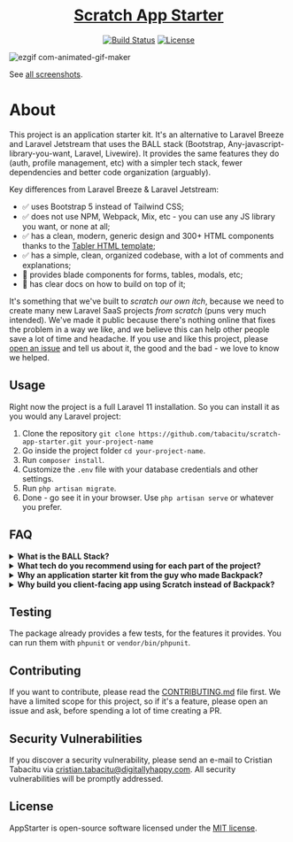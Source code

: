 <h1 align="center"><a href="https://laravel.com" target="_blank">Scratch App Starter</a></h1>

<p align="center">
<a href="https://github.com/laravel/framework/actions"><img src="https://github.com/laravel/framework/workflows/tests/badge.svg" alt="Build Status"></a>
<a href="https://packagist.org/packages/laravel/framework"><img src="https://img.shields.io/packagist/l/laravel/framework" alt="License"></a>
</p>

![ezgif com-animated-gif-maker](https://github.com/user-attachments/assets/0a82d0da-a9d5-49cc-a09e-57bace3e209f)

See [all screenshots](https://github.com/Laravel-Backpack/app-starter/issues/5).

# About 

This project is an application starter kit. It's an alternative to Laravel Breeze and Laravel Jetstream that uses the BALL stack (Bootstrap, Any-javascript-library-you-want, Laravel, Livewire).  It provides the same features they do (auth, profile management, etc) with a simpler tech stack, fewer dependencies and better code organization (arguably).

Key differences from Laravel Breeze & Laravel Jetstream: 
- ✅ uses Bootstrap 5 instead of Tailwind CSS;
- ✅ does not use NPM, Webpack, Mix, etc - you can use any JS library you want, or none at all;
- ✅ has a clean, modern, generic design and 300+ HTML components thanks to the [Tabler HTML template](https://tabler.io/preview);
- ✅ has a simple, clean, organized codebase, with a lot of comments and explanations;
- 🚧 provides blade components for forms, tables, modals, etc;
- 🚧 has clear docs on how to build on top of it;

It's something that we've built to _scratch our own itch_, because we need to create many new Laravel SaaS projects _from scratch_ (puns very much intended). We've made it public because there's nothing online that fixes the problem in a way we like, and we believe this can help other people save a lot of time and headache. If you use and like this project, please [open an issue](https://github.com/Laravel-Backpack/app-starter/issues) and tell us about it, the good and the bad - we love to know we helped.

## Usage

Right now the project is a full Laravel 11 installation. So you can install it as you would any Laravel project: 

1. Clone the repository `git clone https://github.com/tabacitu/scratch-app-starter.git your-project-name`
2. Go inside the project folder `cd your-project-name`.
3. Run `composer install`.
4. Customize the `.env` file with your database credentials and other settings.
5. Run `php artisan migrate`.
5. Done - go see it in your browser. Use `php artisan serve` or whatever you prefer.

## FAQ

<details>
  <summary><strong>What is the BALL Stack?</strong></summary>
  
The BALL stack is a series of tech choices that we prefer to make, when building Laravel projects. The acronym comes from Bootstrap, Any-javascript-library, Laravel and Livewire. When compared with other popular stacks like VILT and TALL, it's more similar to the TALL stack, with a few differences: 
- it uses good-old-fashioned Bootstrap instead of Tailwind;
- it doesn't use NPM, bundling, compiling etc; instead it just loads the CSS & JS using simple `<link>` and `<script>` tags (the way the web was designed to work);
- it tries to use as little JavaScript as possible (but since Alpine is baked into Livewire, we usually reach for that);

The choices in the BALL stack are a result of _intentional tech minimalism_. After 15+ years of building web apps, we have found that the best thing you can do for most projects is to [use boring technologies](https://boringtechnology.club/), keep dependencies to a minimum and stick to tried-and-true web practices. That results in fast, fun and maintainable web development. The BALL stack is a response to the "_shiny object syndrome_" that plagues modern web development, where everything changes every few months or years, with very little use to most web dev projects themselves. Key benefits of the BALL Stack:
- Because HTML, Bootstrap, CSS and PHP will not change much, it's **a stack that will not change much**.
- Because you're using tools that you already know, **you'll save a lot of time during development**, 
- Because the tech is easy to learn, **any developer will be easy to onboard onto the project** (from junior to senior).
- Because the tech doesn't change much, **the project will be easy to extend and maintain 5 years from now**.
- Because it avoids the JavaScript ecosystem, you are **avoiding the most toxic part of web development**.

</details>

<details>
  <summary><strong>What tech do you recommend using for each part of the project?</strong></summary>

The "_best tool for the job_" depends from project to project. And tech choices are subject to personal opinion. We found in 90% of all projects, it's best to keep things simple, and have a minimal stack, so we reach for the following tools:
- marketing website - buy a design - either a Premium HTML Template or a WordPress, Webflow template etc;
- application - Bootstrap, Laravel, Livewire - hence this app starter kit;
- admin panel - Backpack for Laravel;

</details>

<details>
  <summary><strong>Why an application starter kit from the guy who made Backpack?</strong></summary>

When you think "_[Backpack for Laravel](https://backpackforlaravel.com)_" you think "_admin panel_". That's 100% true, that's what our main product [Backpack/CRUD](https://github.com/laravel-backpack/crud) and all its add-ons will do for you. **This package is different. Its goal is NOT to help you build an admin panel. Its goal is to help you build an application** (most likely a SaaS), as fast as possible, from scratch (pun intended).

We strongly believe in most projects it's best to: 
- code from scratch the part where **the end-user** logs in and does stuff;
- use Backpack, Filament or Nova for the part where **the administrator** logs in and does stuff;

Scratch doesn't fix the "administrator" problem, it fixes the "end-user" problem. It brings in the simple tech stack we love and all the wisdom we've gained in the last 15 years building applications. You can use it as a boilerplate for your new projects, and build on top of it. It's a solid foundation, with a lot of the boilerplate code you'd normally have to write, already written for you. We've made a lot of choices in terms of tech stack, code organization, design patterns and dependencies, so you don't have to. Instead of trying to make sense of the countless options out there, you can just start building your app. If you liked the simple Backpack way of doing things, you'll love this app starter kit.

</details>

<details>
  <summary><strong>Why build you client-facing app using Scratch instead of Backpack?</strong></summary>

In one word - complete control over the files. All admin panels have the pretty much the same features, so it makes most sense to use a library like Backpack, where we maintain the features and add more. Application on the other hand can be _completely_ different. They need a level of customization that can only be achieved sustainably one way - having those files in your project, to do whatever the f*$k you want with them. That's what Scratch provides, and when you should use it instead of Backpack. When you want complete control.

Key differences from Backpack/CRUD:
- Backpack is a library (a Composer package), Scratch is Laravel installation (for now).
- Backpack is for building admin panels, Scratch is for building custom applications.
- Backpack is meant to be used in existing projects, Scratch is meant to be used as a starting point for new projects.
- Backpack has a lot of features, Scratch only has the features you'd expect in all new projects (auth, profile management, etc).
- Backpack has a lot of dependencies, Scratch has very few.
- Backpack is easier to customize than any other admin panel, but AppStarter is even easier to customize - every file is 100% in your control and you can do whatever you want to it.
- Scratch is not an alternative to [Backpack/CRUD](https://github.com/laravel-backpack/crud) - you can use both in the same project. Use Scratch to create your customer-facing application (that will probably end up super custom), and Backpack/CRUD to create your admin panel (that will probably end up with a lot of the same features as other admin panels).

</details>

## Testing

The package already provides a few tests, for the features it provides. You can run them with `phpunit` or `vendor/bin/phpunit`.

## Contributing

If you want to contribute, please read the [CONTRIBUTING.md](CONTRIBUTING.md) file first. We have a limited scope for this project, so if it's a feature, please open an issue and ask, before spending a lot of time creating a PR.

## Security Vulnerabilities

If you discover a security vulnerability, please send an e-mail to Cristian Tabacitu via [cristian.tabacitu@digitallyhappy.com](mailto:cristian.tabacitu@digitallyhappy.com). All security vulnerabilities will be promptly addressed.

## License

AppStarter is open-source software licensed under the [MIT license](https://opensource.org/licenses/MIT).
